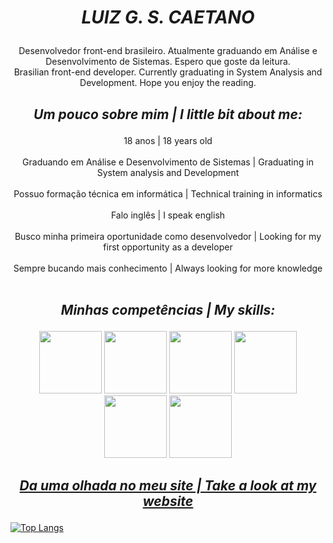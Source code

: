 # <p align="center"> _LUIZ G. S. CAETANO_  </p>
<p align="center">
Desenvolvedor front-end brasileiro. Atualmente graduando em Análise e Desenvolvimento de Sistemas. Espero que goste da leitura.<br>
Brasilian front-end developer. Currently graduating in System Analysis and Development. Hope you enjoy the reading.<br>
</p>
  
## <p align="center">_Um pouco sobre mim | I little bit about me:_</p>
<p align="center">
18 anos | 18 years old<br><br>
Graduando em Análise e Desenvolvimento de Sistemas | Graduating in System analysis and Development<br><br>
Possuo formação técnica em informática | Technical training in informatics<br><br>
Falo inglês | I speak english<br><br>
Busco minha primeira oportunidade como desenvolvedor | Looking for my first opportunity as a developer<br><br>
Sempre bucando mais conhecimento | Always looking for more knowledge<br><br>
</hp> 

## _<p align="center"> Minhas competências | My skills:  </p>_
<p float="left" align="center">
  <img src="https://raw.githubusercontent.com/yurijserrano/Github-Profile-Readme-Logos/f994c418a134b58c4aec11152f6a4a33fa89da26/others/html.svg" width="100">
  <img src="https://raw.githubusercontent.com/yurijserrano/Github-Profile-Readme-Logos/f994c418a134b58c4aec11152f6a4a33fa89da26/others/css.svg" width="100">
  <img src="https://raw.githubusercontent.com/yurijserrano/Github-Profile-Readme-Logos/f994c418a134b58c4aec11152f6a4a33fa89da26/programming%20languages/javascript.svg" width="100">
  <img src="https://raw.githubusercontent.com/yurijserrano/Github-Profile-Readme-Logos/f994c418a134b58c4aec11152f6a4a33fa89da26/programming%20languages/c.svg" width="100">
  <img src="https://raw.githubusercontent.com/yurijserrano/Github-Profile-Readme-Logos/f994c418a134b58c4aec11152f6a4a33fa89da26/frameworks/angular.svg" width="100">
  <img src="https://raw.githubusercontent.com/yurijserrano/Github-Profile-Readme-Logos/f994c418a134b58c4aec11152f6a4a33fa89da26/frameworks/vuejs.svg" width="100">
</p>

## <p align="center"> _[Da uma olhada no meu site | Take a look at my website](https://lzcaetano.github.io/)_ </p>

[![Top Langs](https://github-readme-stats.vercel.app/api/top-langs/?username=lzcaetano)](https://github.com/anuraghazra/github-readme-stats)


